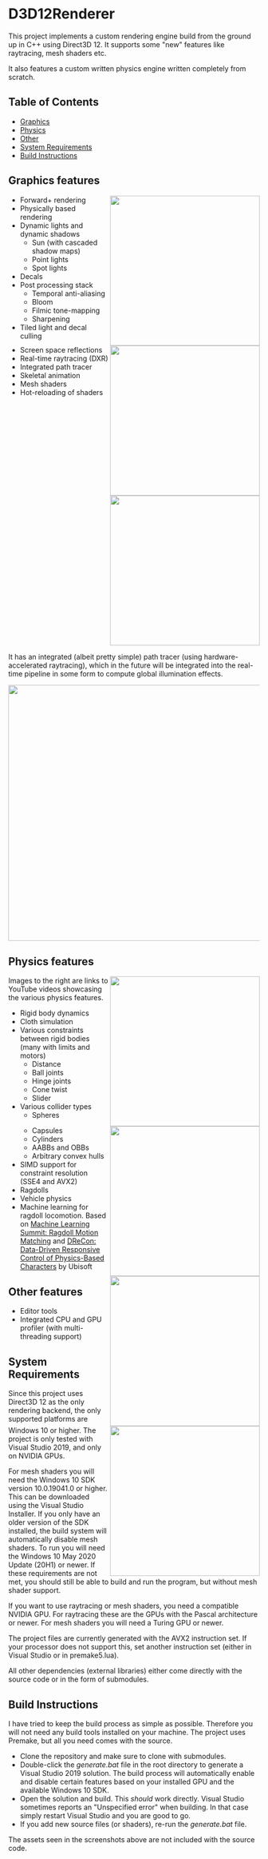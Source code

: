 # D3D12Renderer

This project implements a custom rendering engine build from the ground up in C++ using Direct3D 12. 
It supports some "new" features like raytracing, mesh shaders etc. 

It also features a custom written physics engine written completely from scratch.

## Table of Contents
- [Graphics](#graphics-features)
- [Physics](#physics-features)
- [Other](#other-features)
- [System Requirements](#system-requirements)
- [Build Instructions](#build-instructions)

## Graphics features

<img align="right" src="assets/samples/raster.png" width="300"/>
<img align="right" width="100%" />

<img align="right" src="assets/samples/raster2.png" width="300"/>
<img align="right" width="100%" />

<img align="right" src="assets/samples/raster3.png" width="300"/>

<p align="left">

- Forward+ rendering
- Physically based rendering
- Dynamic lights and dynamic shadows
	- Sun (with cascaded shadow maps)
	- Point lights
	- Spot lights
- Decals
- Post processing stack
	- Temporal anti-aliasing
	- Bloom
	- Filmic tone-mapping
	- Sharpening
- Tiled light and decal culling
- Screen space reflections
- Real-time raytracing (DXR)
- Integrated path tracer
- Skeletal animation
- Mesh shaders
- Hot-reloading of shaders

</p>

<img width="100%" />

It has an integrated (albeit pretty simple) path tracer (using hardware-accelerated raytracing), which in the future will be integrated into the real-time pipeline in some form to compute global illumination effects.

<img src="assets/samples/path_trace.png" width="512"/><br>


## Physics features

<a href="https://youtu.be/FqwCIoI-c_A"><img align="right" src="https://img.youtube.com/vi/FqwCIoI-c_A/mqdefault.jpg" width="300" /></a>
<img align="right" width="100%" />
<a href="https://youtu.be/YLASi_r13cc"><img align="right" src="https://img.youtube.com/vi/YLASi_r13cc/mqdefault.jpg" width="300" /></a>
<img align="right" width="100%" />
<a href="https://youtu.be/3I1dQZXHvrQ"><img align="right" src="https://img.youtube.com/vi/3I1dQZXHvrQ/mqdefault.jpg" width="300" /></a>
<img align="right" width="100%" />
<a href="https://youtu.be/j3n3yseyKFU"><img align="right" src="https://img.youtube.com/vi/j3n3yseyKFU/mqdefault.jpg" width="300" /></a>

<p align="left">
Images to the right are links to YouTube videos showcasing the various physics features.

- Rigid body dynamics
- Cloth simulation
- Various constraints between rigid bodies (many with limits and motors)
  - Distance
  - Ball joints
  - Hinge joints
  - Cone twist
  - Slider
- Various collider types
  - Spheres
  - Capsules
  - Cylinders
  - AABBs and OBBs
  - Arbitrary convex hulls
- SIMD support for constraint resolution (SSE4 and AVX2)
- Ragdolls
- Vehicle physics
- Machine learning for ragdoll locomotion. Based on [Machine Learning Summit: Ragdoll Motion Matching](https://www.youtube.com/watch?v=JZKaqQKcAnw) and [DReCon: Data-Driven Responsive Control of Physics-Based Characters](https://static-wordpress.akamaized.net/montreal.ubisoft.com/wp-content/uploads/2019/11/13214229/DReCon.pdf) by Ubisoft

</p>

## Other features

- Editor tools
- Integrated CPU and GPU profiler (with multi-threading support)

## System Requirements

Since this project uses Direct3D 12 as the only rendering backend, the only supported platforms are Windows 10 or higher. 
The project is only tested with Visual Studio 2019, and only on NVIDIA GPUs.

For mesh shaders you will need the Windows 10 SDK version 10.0.19041.0 or higher.
This can be downloaded using the Visual Studio Installer.
If you only have an older version of the SDK installed, the build system will automatically disable mesh shaders. 
To run you will need the Windows 10 May 2020 Update (20H1) or newer.
If these requirements are not met, you should still be able to build and run the program, but without mesh shader support.

If you want to use raytracing or mesh shaders, you need a compatible NVIDIA GPU. 
For raytracing these are the GPUs with the Pascal architecture or newer.
For mesh shaders you will need a Turing GPU or newer.

The project files are currently generated with the AVX2 instruction set. 
If your processor does not support this, set another instruction set (either in Visual Studio or in premake5.lua).

All other dependencies (external libraries) either come directly with the source code or in the form of submodules.


## Build Instructions

I have tried to keep the build process as simple as possible.
Therefore you will not need any build tools installed on your machine.
The project uses Premake, but all you need comes with the source.

- Clone the repository and make sure to clone with submodules. 
- Double-click the _generate.bat_ file in the root directory to generate a Visual Studio 2019 solution.
The build process will automatically enable and disable certain features based on your installed GPU and the available Windows 10 SDK.
- Open the solution and build. 
This _should_ work directly. 
Visual Studio sometimes reports an "Unspecified error" when building. 
In that case simply restart Visual Studio and you are good to go.
- If you add new source files (or shaders), re-run the _generate.bat_ file.

The assets seen in the screenshots above are not included with the source code. 




